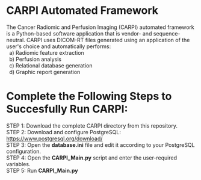 # CARPI Automated Framework
The Cancer Radiomic and Perfusion Imaging (CARPI) automated framework is a Python-based software application that is vendor- and sequence-neutral. CARPI uses DICOM-RT files generated using an application of the user's choice and automatically performs: <br />
&nbsp; a) Radiomic feature extraction <br />
&nbsp; b) Perfusion analysis <br />
&nbsp; c) Relational database generation <br />
&nbsp; d) Graphic report generation

# Complete the Following Steps to Succesfully Run CARPI:
STEP 1: Download the complete CARPI directory from this repository. <br />
STEP 2: Download and configure PostgreSQL: https://www.postgresql.org/download/ <br />
STEP 3: Open the **database.ini** file and edit it according to your PostgreSQL configuration. <br />
STEP 4: Open the **CARPI_Main.py** script and enter the user-required variables. <br />
STEP 5: Run **CARPI_Main.py**
